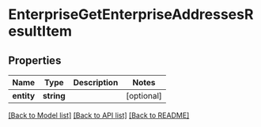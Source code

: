 # EnterpriseGetEnterpriseAddressesResultItem

## Properties
Name | Type | Description | Notes
------------ | ------------- | ------------- | -------------
**entity** | **string** |  | [optional] 

[[Back to Model list]](../README.md#documentation-for-models) [[Back to API list]](../README.md#documentation-for-api-endpoints) [[Back to README]](../README.md)


